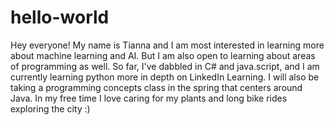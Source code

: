# hello-world

Hey everyone! My name is Tianna and I am most interested in learning more about machine learning and AI.
But I am also open to learning about areas of programming as well.
So far, I've dabbled in C# and java.script, 
and I am  currently learning python more in depth on LinkedIn Learning.
I will also be taking a programming concepts class in the spring that centers around Java.
In my free time I love caring for my plants and long bike rides exploring the city :)
